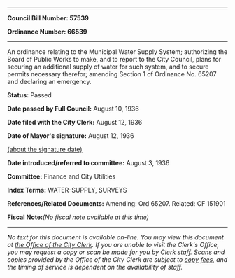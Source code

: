 

********

**Council Bill Number: 57539**
   
**Ordinance Number: 66539**
********

 An ordinance relating to the Municipal Water Supply System; authorizing the Board of Public Works to make, and to report to the City Council, plans for securing an additional supply of water for such system, and to secure permits necessary therefor; amending Section 1 of Ordinance No. 65207 and declaring an emergency.

**Status:** Passed
   
**Date passed by Full Council:** August 10, 1936
   
**Date filed with the City Clerk:** August 12, 1936
   
**Date of Mayor's signature:** August 12, 1936
   
[(about the signature date)](/~public/approvaldate.htm)
   
   
   
**Date introduced/referred to committee:** August 3, 1936
   
**Committee:** Finance and City Utilities
   
   
**Index Terms:** WATER-SUPPLY, SURVEYS

**References/Related Documents:** Amending: Ord 65207. Related: CF 151901

**Fiscal Note:**_(No fiscal note available at this time)_
********

_No text for this document is available on-line. You may view this document at [the Office of the City Clerk](http://www.seattle.gov/leg/clerk/contactUs.htm). If you are unable to visit the Clerk's Office, you may request a copy or scan be made for you by Clerk staff. Scans and copies provided by the Office of the City Clerk are subject to [copy fees](http://clerk.seattle.gov/~public/clerkfees.htm), and the timing of service is dependent on the availability of staff._

